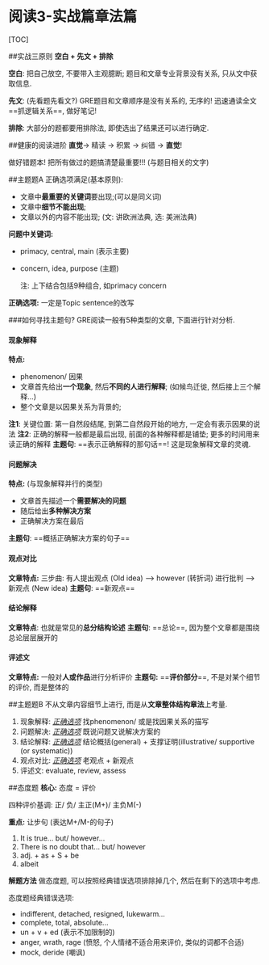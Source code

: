# 阅读3-实战篇章法篇
[TOC]

##实战三原则
**空白 + 先文 + 排除**

**空白**: 把自己放空, 不要带入主观臆断; 题目和文章专业背景没有关系, 只从文中获取信息.

**先文**: (先看题先看文?) GRE题目和文章顺序是没有关系的, 无序的! 迅速通读全文==抓逻辑关系==, 做好笔记!

**排除**: 大部分的题都要用排除法, 即使选出了结果还可以进行确定.

##健康的阅读进阶
**直觉**→ 精读 → 积累 → 纠错 → **直觉**!

做好错题本! 把所有做过的题搞清楚最重要!!! (与题目相关的文字)


##主题题A
正确选项满足(基本原则): 

* 文章中**最重要的关键词**要出现;(可以是同义词)
* 文章中**细节不能出现**;
* 文章以外的内容不能出现; (文: 讲欧洲法典, 选: 美洲法典)

**问题中关键词:** 

* primacy, central, main (表示主要)

* concern, idea, purpose (主题)

  注: 上下结合包括9种组合, 如primacy concern

**正确选项:** 一定是Topic sentence的改写

###如何寻找主题句?
GRE阅读一般有5种类型的文章, 下面进行针对分析.

#### 现象解释
**特点:**

* phenomenon/ 因果
* 文章首先给出**一个现象**, 然后**不同的人进行解释**; (如候鸟迁徙, 然后接上三个解释…)
* 整个文章是以因果关系为背景的;

**注1**: 关键位置: 第一自然段结尾, 到第二自然段开始的地方, 一定会有表示因果的说法
**注2**: 正确的解释一般都是最后出现, 前面的各种解释都是铺垫; 更多的时间用来读正确的解释
**主题句**: ==表示正确解释的那句话==! 这是现象解释文章的灵魂.
    

#### 问题解决
**特点:** (与现象解释并行的类型)

* 文章首先描述一个**需要解决的问题**
* 随后给出**多种解决方案**
* 正确解决方案在最后

**主题句**: ==概括正确解决方案的句子==

#### 观点对比
**文章特点:** 三步曲: 有人提出观点 (Old idea) --> however (转折词) 进行批判 --> 新观点 (New idea)
**主题句**: ==新观点==

#### 结论解释
**文章特点**: 也就是常见的**总分结构论述**
**主题句**: ==总论==, 因为整个文章都是围绕总论层层展开的

#### 评述文
**文章特点:** 一般对**人或作品**进行分析评价
**主题句:** ==**评价部分**==, 不是对某个细节的评价, 而是整体的

##主题题B
不从文章内容细节上进行, 而是从**文章整体结构章法**上考量.

1. 现象解释: <u>_正确选项_</u> 找phenomenon/ 或是找因果关系的描写
2. 问题解决: <u>_正确选项_</u> 既说问题又说解决方案的
3. 结论解释: <u>_正确选项_</u> 结论概括(general) + 支撑证明(illustrative/ supportive (or systematic))
4. 观点对比: <u>_正确选项_</u> 老观点 + 新观点
5. 评述文: evaluate, review, assess 

##态度题
**核心:** 态度 = 评价

四种评价基调: 正/ 负/ 主正(M+)/ 主负M(-)

**重点:** 让步句 (表达M+/M-的句子)

1. It is true... but/ however...
2. There is no doubt that... but/ however
3. adj. + as + S + be
4. albeit

**解题方法**
做态度题, 可以按照经典错误选项排除掉几个, 然后在剩下的选项中考虑.

态度题经典错误选项:

* indifferent, detached, resigned, lukewarm...
* complete, total, absolute...
* un + v + ed (表示不加限制的)
* anger, wrath, rage (愤怒, 个人情绪不适合用来评价, 类似的词都不合适)
* mock, deride (嘲讽)
